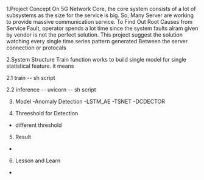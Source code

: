 1.Project Concept 
On 5G Network Core, the core system consists of a lot of subsystems as the size for the service is big.
So, Many Server are working to provide massive communication service.
To Find Out Root Causes from Service Fault, operator spends a lot time since the system faults alram given by vendor is not the perfect solution.
This project suggest the solution watching every single time series pattern generated Between the server connection or protocals


2.System Structure
Train function works to build single model for single statistical feature. it means 

2.1 train
-- sh script

2.2 inference
-- uvicorn 
-- sh script

3. Model 
-Anomaly Detection
-LSTM_AE
-TSNET
-DCDECTOR

4. Threeshold for Detection
- different threshold 

5. Result
-

6. Lesson and Learn
-


